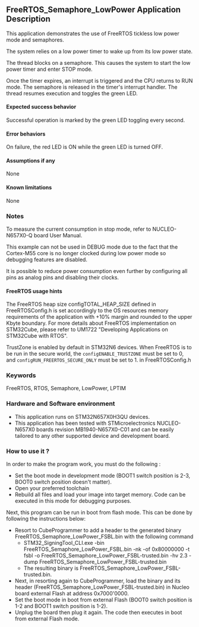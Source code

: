 ## <b>FreeRTOS_Semaphore_LowPower Application Description</b>

This application demonstrates the use of FreeRTOS tickless low power mode and semaphores.

The system relies on a low power timer to wake up from its low power state.

The thread blocks on a semaphore.
This causes the system to start the low power timer and enter STOP mode.

Once the timer expires, an interrupt is triggered and the CPU returns to RUN mode.
The semaphore is released in the timer's interrupt handler. The thread resumes execution and
toggles the green LED.

#### <b>Expected success behavior</b>

Successful operation is marked by the green LED toggling every second.

#### <b>Error behaviors</b>

On failure, the red LED is ON while the green LED is turned OFF.

#### <b>Assumptions if any</b>

None

#### <b>Known limitations</b>

None

### <b>Notes</b>

To measure the current consumption in stop mode,  refer to NUCLEO-N657X0-Q board User Manual.

This example can not be used in DEBUG mode due to the fact that the Cortex-M55 core is no longer clocked during low power mode so debugging features are disabled.

It is possible to reduce power consumption even further by configuring all pins as analog pins and disabling their clocks.

#### <b>FreeRTOS usage hints</b>

The FreeRTOS heap size configTOTAL_HEAP_SIZE defined in FreeRTOSConfig.h is set accordingly to the
OS resources memory requirements of the application with +10% margin and rounded to the upper Kbyte boundary.
For more details about FreeRTOS implementation on STM32Cube, please refer to UM1722 "Developing Applications
on STM32Cube with RTOS".

TrustZone is enabled by default in STM32N6 devices. When FreeRTOS is to be run in the secure world, the `configENABLE_TRUSTZONE`
must be set to 0, and `configRUN_FREERTOS_SECURE_ONLY` must be set to 1. in FreeRTOSConfig.h

### <b>Keywords</b>

FreeRTOS, RTOS, Semaphore, LowPower, LPTIM

### <b>Hardware and Software environment</b>

  - This application runs on STM32N657X0H3QU devices.
  - This application has been tested with STMicroelectronics NUCLEO-N657X0 boards revision MB1940-N657X0-C01
    and can be easily tailored to any other supported device
    and development board.

### <b>How to use it ?</b>

In order to make the program work, you must do the following :

 - Set the boot mode in development mode (BOOT1 switch position is 2-3, BOOT0 switch position doesn't matter).
 - Open your preferred toolchain
 - Rebuild all files and load your image into target memory. Code can be executed in this mode for debugging purposes.

Next, this program can be run in boot from flash mode. This can be done by following the instructions below:

 - Resort to CubeProgrammer to add a header to the generated binary FreeRTOS_Semaphore_LowPower_FSBL.bin with the following command
   - STM32_SigningTool_CLI.exe -bin FreeRTOS_Semaphore_LowPower_FSBL.bin -nk -of 0x80000000 -t fsbl -o FreeRTOS_Semaphore_LowPower_FSBL-trusted.bin -hv 2.3 -dump FreeRTOS_Semaphore_LowPower_FSBL-trusted.bin
   - The resulting binary is FreeRTOS_Semaphore_LowPower_FSBL-trusted.bin.
 - Next, in resorting again to CubeProgrammer, load the binary and its header (FreeRTOS_Semaphore_LowPower_FSBL-trusted.bin) in Nucleo board external Flash at address 0x7000'0000.
 - Set the boot mode in boot from external Flash (BOOT0 switch position is 1-2 and BOOT1 switch position is 1-2).
 - Unplug the board then plug it again. The code then executes in boot from external Flash mode.
